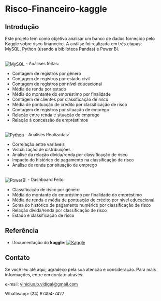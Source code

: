 # Risco-Financeiro-kaggle

## Introdução
Este projeto tem como objetivo analisar um banco de dados fornecido pelo Kaggle sobre risco financeiro. A análise foi realizada em três etapas: MySQL, Python (usando a biblioteca Pandas) e Power BI.

<div style="display: inline_block"><br/>
  <img align="center" alt="MySQL" src="https://img.shields.io/badge/MySQL-00000F?style=for-the-badge&logo=mysql&logoColor=white" /> - Análises feitas:</div>

- Contagem de registros por gênero
- Contagem de registros por estado civil
- Contagem de registros por nível educacional
- Média de renda por estado
- Média do montante do empréstimo por finalidade
- Contagem de clientes por classificação de risco
- Média de pontuação de crédito por classificação de risco
- Contagem de registros por situação de emprego
- Relação entre renda e situação de emprego
- Relação à concessão de empréstimos

<div style="display: inline_block"><br/>
  <img align="center" alt="Python" src="https://img.shields.io/badge/Python-3776AB?style=for-the-badge&logo=python&logoColor=white" /> - Análises Realizadas:</div>

- Correlação entre variáveis
- Visualização de distribuições
- Análise da relação dívida/renda por classificação de risco
- Impacto do histórico de pagamento na classificação de risco
- Análise de renda por situação de emprego

<div style="display: inline_block"><br/>
  <img align="center" alt="PowerBI" src="https://img.shields.io/badge/Power BI-FFA116?style=for-the-badge&logo=powerbi&logoColor=white" /> - Dashboard Feito:</div>

- Classificação de risco por gênero
- Média do montante do empréstimo por finalidade do empréstimo
- Média de renda e média de pontuação de crédito por nível educacional
- Soma do histórico de pagamento numérico por classificação de risco
- Relação dívida/renda por classificação de risco
- Estado e classificação de risco

## Referência
- Documentação do __kaggle__: [![Kaggle](https://img.shields.io/badge/Kaggle-20BEFF?style=for-the-badge&logo=Kaggle&logoColor=white)](https://www.kaggle.com/datasets/preethamgouda/financial-risk)

## Contato
Se você leu até aqui, agradeço pela sua atenção e consideração. Para mais informações, entre em contato através: 

e-mail: vinicius.b.vidigal@gmail.com

Whathsapp: (24) 97404-7427
